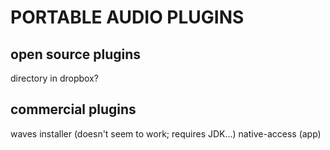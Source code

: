 # PORTABLE AUDIO PLUGINS 

## open source plugins

directory in dropbox?


## commercial plugins

waves installer (doesn't seem to work; requires JDK...)
native-access (app) 
